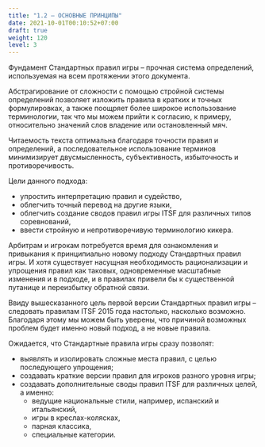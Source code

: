 ```yaml
---
title: "1.2 – ОСНОВНЫЕ ПРИНЦИПЫ"
date: 2021-10-01T00:10:52+07:00
draft: true
weight: 120
level: 3
---
```


Фундамент Стандартных правил игры – прочная система определений, используемая на всем
протяжении этого документа.

Абстрагирование от сложности с помощью стройной системы определений позволяет изложить
правила в кратких и точных формулировках, а также поощряет более широкое использование
терминологии, так что мы можем прийти к согласию, к примеру, относительно значений слов
владение или остановленный мяч.

Читаемость текста оптимальна благодаря точности правил и определений, а последовательное
использование терминов минимизирует двусмысленность, субъективность, избыточность и
противоречивость.

Цели данного подхода:

- упростить интерпретацию правил и судейство,
- облегчить точный перевод на другие языки,
- облегчить создание сводов правил игры ITSF для различных типов соревнований,
- ввести стройную и непротиворечивую терминологию кикера.

Арбитрам и игрокам потребуется время для ознакомления и привыкания к принципиально новому
подходу Стандартных правил игры. И хотя существует насущная необходимость рационализации и
упрощения правил как таковых, одновременные масштабные изменения и в подходе, и в правилах
привели бы к существенной путанице и переизбытку обратной связи.

Ввиду вышесказанного цель первой версии Стандартных правил игры – следовать правилам ITSF
2015 года настолько, насколько возможно. Благодаря этому мы можем быть уверены, что причиной
возможных проблем будет именно новый подход, а не новые правила.

Ожидается, что Стандартные правила игры сразу позволят:

- выявлять и изолировать сложные места правил, с целью последующего упрощения;
- создавать краткие версии правил для игроков разного уровня игры;
- создавать дополнительные своды правил ITSF для различных целей, а именно:
  - ведущие национальные стили, например, испанский и итальянский,
  - игры в креслах-колясках,
  - парная классика,
  - специальные категории.

